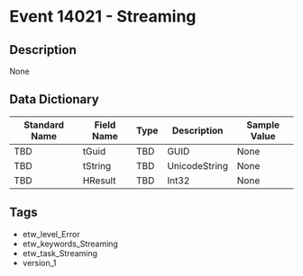 # Event 14021 - Streaming

## Description
None

## Data Dictionary
|Standard Name|Field Name|Type|Description|Sample Value|
|---|---|---|---|---|
|TBD|tGuid|TBD|GUID|None|None|
|TBD|tString|TBD|UnicodeString|None|None|
|TBD|HResult|TBD|Int32|None|None|

## Tags
* etw_level_Error
* etw_keywords_Streaming
* etw_task_Streaming
* version_1